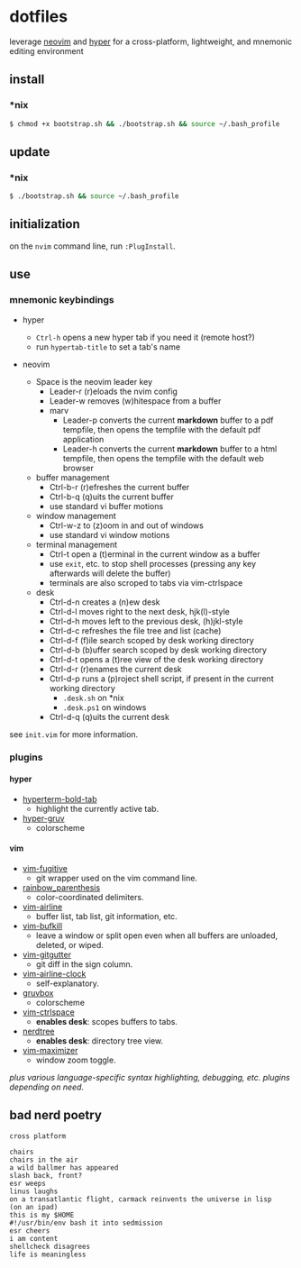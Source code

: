 dotfiles
========

leverage [neovim](https://github.com/neovim/neovim) and [hyper](https://github.com/vercel/hyper) for a cross-platform, lightweight, and mnemonic editing environment

## install

### *nix

```bash
$ chmod +x bootstrap.sh && ./bootstrap.sh && source ~/.bash_profile
```

## update

### *nix

```bash
$ ./bootstrap.sh && source ~/.bash_profile
```

## initialization

on the `nvim` command line, run `:PlugInstall`.

## use

### mnemonic keybindings

* hyper
    * `Ctrl-h` opens a new hyper tab if you need it (remote host?)
    * run `hypertab-title` to set a tab's name

* neovim
    * Space is the neovim leader key
      * Leader-r (r)eloads the nvim config
      * Leader-w removes (w)hitespace from a buffer
      * marv
          * Leader-p converts the current **markdown** buffer to a pdf tempfile, then opens the tempfile with the default pdf application
          * Leader-h converts the current **markdown** buffer to a html tempfile, then opens the tempfile with the default web browser
    * buffer management
        * Ctrl-b-r (r)efreshes the current buffer
        * Ctrl-b-q (q)uits the current buffer
        * use standard vi buffer motions
    * window management
        * Ctrl-w-z to (z)oom in and out of windows
        * use standard vi window motions
    * terminal management
        * Ctrl-t open a (t)erminal in the current window as a buffer
        * use `exit`, etc. to stop shell processes (pressing any key afterwards will delete the buffer)
        * terminals are also scroped to tabs via vim-ctrlspace
    * desk
        * Ctrl-d-n creates a (n)ew desk
        * Ctrl-d-l moves right to the next desk, hjk(l)-style
        * Ctrl-d-h moves left to the previous desk, (h)jkl-style
        * Ctrl-d-c refreshes the file tree and list (cache)
        * Ctrl-d-f (f)ile search scoped by desk working directory
        * Ctrl-d-b (b)uffer search scoped by desk working directory
        * Ctrl-d-t opens a (t)ree view of the desk working directory
        * Ctrl-d-r (r)enames the current desk
        * Ctrl-d-p runs a (p)roject shell script, if present in the current working directory
            * `.desk.sh` on *nix
            * `.desk.ps1` on windows
        * Ctrl-d-q (q)uits the current desk

see `init.vim` for more information.

### plugins

#### hyper

* [hyperterm-bold-tab](https://github.com/dawsbot/hyperterm-bold-tab)
    * highlight the currently active tab.
* [hyper-gruv](https://github.com/Tallestthomas/hyper-gruv)
    * colorscheme

#### vim

* [vim-fugitive](https://github.com/tpope/vim-fugitive/blob/master/doc/fugitive.txt)
    * git wrapper used on the vim command line.
* [rainbow_parenthesis](https://github.com/junegunn/rainbow_parentheses.vim)
    * color-coordinated delimiters.
* [vim-airline](https://github.com/vim-airline/vim-airline)
    * buffer list, tab list, git information, etc.
* [vim-bufkill](https://github.com/qpkorr/vim-bufkill)
    * leave a window or split open even when all buffers are unloaded, deleted, or wiped.
* [vim-gitgutter](https://github.com/airblade/vim-gitgutter)
    * git diff in the sign column.
* [vim-airline-clock](https://github.com/enricobacis/vim-airline-clock)
    * self-explanatory.
* [gruvbox](https://github.com/morhetz/gruvbox)
    * colorscheme
* [vim-ctrlspace](https://github.com/vim-ctrlspace/vim-ctrlspace)
    * **enables desk**: scopes buffers to tabs.
* [nerdtree](https://github.com/preservim/nerdtree)
    * **enables desk**: directory tree view.
* [vim-maximizer](https://github.com/szw/vim-maximizer)
    * window zoom toggle.

_plus various language-specific syntax highlighting, debugging, etc. plugins depending on need._

## bad nerd poetry

```
cross platform

chairs
chairs in the air
a wild ballmer has appeared
slash back, front?
esr weeps
linus laughs
on a transatlantic flight, carmack reinvents the universe in lisp
(on an ipad)
this is my $HOME
#!/usr/bin/env bash it into sedmission
esr cheers
i am content
shellcheck disagrees
life is meaningless
```
